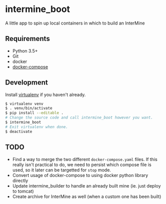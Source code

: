 # intermine_boot

A little app to spin up local containers in which to build an InterMine

## Requirements
- Python 3.5+
- Git
- docker
- [docker-compose](https://docs.docker.com/compose/install/)

## Development

Install [virtualenv](https://virtualenv.pypa.io/en/stable/installation/) if you haven't already.

```bash
$ virtualenv venv
$ . venv/bin/activate
$ pip install --editable .
# Change the source code and call intermine_boot however you want.
$ intermine_boot
# Exit virtualenv when done.
$ deactivate
```

## TODO

- Find a way to merge the two different `docker-compose.yaml` files. If this really isn't practical to do, we need to persist which compose file is used, so it later can be targetted for `stop` mode.
- Convert usage of docker-compose to using docker python library directly
- Update intermine_builder to handle an already built mine (ie. just deploy to tomcat)
- Create archive for InterMine as well (when a custom one has been built)
